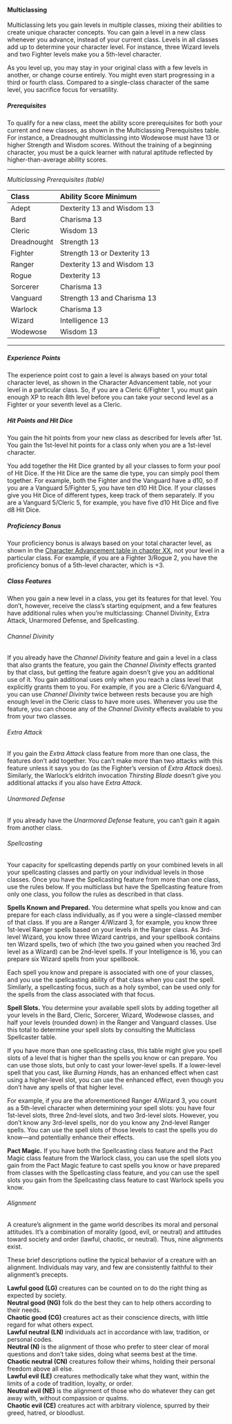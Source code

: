 #### Multiclassing

Multiclassing lets you gain levels in multiple classes, mixing their abilities to create unique character concepts.
You can gain a level in a new class whenever you advance, instead of your current class. Levels in all classes add up to determine your character level.
For instance, three Wizard levels and two Fighter levels make you a 5th-level character.

As you level up, you may stay in your original class with a few levels in another, or change course entirely.
You might even start progressing in a third or fourth class.
Compared to a single-class character of the same level, you sacrifice focus for versatility.

##### Prerequisites

To qualify for a new class, meet the ability score prerequisites for both your current and new classes, as shown in the Multiclassing Prerequisites table.
For instance, a Dreadnought multiclassing into Wodewose must have 13 or higher Strength and Wisdom scores.
Without the training of a beginning character, you must be a quick learner with natural aptitude reflected by higher-than-average ability scores.

___
<!-- markdownlint-disable-next-line no-emphasis-as-heading -->
_Multiclassing Prerequisites (table)_

| Class       | Ability Score Minimum       |
|:------------|:----------------------------|
| Adept       | Dexterity 13 and Wisdom 13  |
| Bard        | Charisma 13                 |
| Cleric      | Wisdom 13                   |
| Dreadnought | Strength 13                 |
| Fighter     | Strength 13 or Dexterity 13 |
| Ranger      | Dexterity 13 and Wisdom 13  |
| Rogue       | Dexterity 13                |
| Sorcerer    | Charisma 13                 |
| Vanguard    | Strength 13 and Charisma 13 |
| Warlock     | Charisma 13                 |
| Wizard      | Intelligence 13             |
| Wodewose    | Wisdom 13                   |

___

##### Experience Points

The experience point cost to gain a level is always based on your total character level, as shown in the Character Advancement table, not your level in a particular class.
So, if you are a Cleric 6/Fighter 1, you must gain enough XP to reach 8th level before you can take your second level as a Fighter or your seventh level as a Cleric.

##### Hit Points and Hit Dice

You gain the hit points from your new class as described for levels after 1st.
You gain the 1st-level hit points for a class only when you are a 1st-level character.

You add together the Hit Dice granted by all your classes to form your pool of Hit Dice.
If the Hit Dice are the same die type, you can simply pool them together.
For example, both the Fighter and the Vanguard have a d10, so if you are a Vanguard 5/Fighter 5, you have ten d10 Hit Dice.
If your classes give you Hit Dice of different types, keep track of them separately.
If you are a Vanguard 5/Cleric 5, for example, you have five d10 Hit Dice and five d8 Hit Dice.

##### Proficiency Bonus

Your proficiency bonus is always based on your total character level, as shown in the [Character Advancement table in chapter XX](#Level_Advancement_level_advancement), not your level in a particular class.
For example, if you are a Fighter 3/Rogue 2, you have the proficiency bonus of a 5th-level character, which is +3.

<!-- TODO Add the multiclassing proficiencies table -->

##### Class Features

When you gain a new level in a class, you get its features for that level.
You don’t, however, receive the class’s starting equipment, and a few features have additional rules when you’re multiclassing: Channel Divinity, Extra Attack, Unarmored Defense, and Spellcasting.

###### Channel Divinity

If you already have the _Channel Divinity_ feature and gain a level in a class that also grants the feature, you gain the _Channel Divinity_ effects granted by that class, but getting the feature again doesn’t give you an additional use of it.
You gain additional uses only when you reach a class level that explicitly grants them to you.
For example, if you are a Cleric 6/Vanguard 4, you can use _Channel Divinity_ twice between rests because you are high enough level in the Cleric class to have more uses.
Whenever you use the feature, you can choose any of the _Channel Divinity_ effects available to you from your two classes.

###### Extra Attack

If you gain the _Extra Attack_ class feature from more than one class, the features don’t add together.
You can’t make more than two attacks with this feature unless it says you do (as the Fighter’s version of _Extra Attack_ does).
Similarly, the Warlock’s eldritch invocation _Thirsting Blade_ doesn’t give you additional attacks if you also have _Extra Attack_.

###### Unarmored Defense

If you already have the _Unarmored Defense_ feature, you can’t gain it again from another class.

###### Spellcasting

Your capacity for spellcasting depends partly on your combined levels in all your spellcasting classes and partly on your individual levels in those classes.
Once you have the Spellcasting feature from more than one class, use the rules below.
If you multiclass but have the Spellcasting feature from only one class, you follow the rules as described in that class.

**Spells Known and Prepared.**
You determine what spells you know and can prepare for each class individually, as if you were a single-classed member of that class.
If you are a Ranger 4/Wizard 3, for example, you know three 1st-level Ranger spells based on your levels in the Ranger class.
As 3rd-level Wizard, you know three Wizard cantrips, and your spellbook contains ten Wizard spells, two of which (the two you gained when you reached 3rd level as a Wizard) can be 2nd-level spells.
If your Intelligence is 16, you can prepare six Wizard spells from your spellbook.

Each spell you know and prepare is associated with one of your classes, and you use the spellcasting ability of that class when you cast the spell.
Similarly, a spellcasting focus, such as a holy symbol, can be used only for the spells from the class associated with that focus.

**Spell Slots.**
You determine your available spell slots by adding together all your levels in the Bard, Cleric, Sorcerer, Wizard, Wodewose classes, and half your levels (rounded down) in the Ranger and Vanguard classes.
Use this total to determine your spell slots by consulting the Multiclass Spellcaster table.

If you have more than one spellcasting class, this table might give you spell slots of a level that is higher than the spells you know or can prepare.
You can use those slots, but only to cast your lower-level spells.
If a lower-level spell that you cast, like _Burning Hands_, has an enhanced effect when cast using a higher-level slot, you can use the enhanced effect, even though you don’t have any spells of that higher level.

For example, if you are the aforementioned Ranger 4/Wizard 3, you count as a 5th-level character when determining your spell slots: you have four 1st-level slots, three 2nd-level slots, and two 3rd-level slots.
However, you don’t know any 3rd-level spells, nor do you know any 2nd-level Ranger spells.
You can use the spell slots of those levels to cast the spells you do know—and potentially enhance their effects.

**Pact Magic.**
If you have both the Spellcasting class feature and the Pact Magic class feature from the Warlock class, you can use the spell slots you gain from the Pact Magic feature to cast spells you know or have prepared from classes with the Spellcasting class feature, and you can use the spell slots you gain from the Spellcasting class feature to cast Warlock spells you know.

<!-- TODO Add the multiclass spellcaster spell slots per spell level table -->

###### Alignment

A creature’s alignment in the game world describes its moral and personal attitudes.
It’s a combination of morality (good, evil, or neutral) and attitudes toward society and order (lawful, chaotic, or neutral).
Thus, nine alignments exist.

These brief descriptions outline the typical behavior of a creature with an alignment.
Individuals may vary, and few are consistently faithful to their alignment’s precepts.

**Lawful good (LG)** creatures can be counted on to do the right thing as expected by society.
\
**Neutral good (NG)** folk do the best they can to help others according to their needs.
\
**Chaotic good (CG)** creatures act as their conscience directs, with little regard for what others expect.
\
**Lawful neutral (LN)** individuals act in accordance with law, tradition, or personal codes.
\
**Neutral (N)** is the alignment of those who prefer to steer clear of moral questions and don’t take sides, doing what seems best at the time.
\
**Chaotic neutral (CN)** creatures follow their whims, holding their personal freedom above all else.
\
**Lawful evil (LE)** creatures methodically take what they want, within the limits of a code of tradition, loyalty, or order.
\
**Neutral evil (NE)** is the alignment of those who do whatever they can get away with, without compassion or qualms.
\
**Chaotic evil (CE)** creatures act with arbitrary violence, spurred by their greed, hatred, or bloodlust.

<!-- TODO add the languages section -->
